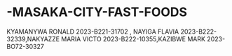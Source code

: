 # -MASAKA-CITY-FAST-FOODS
KYAMANYWA RONALD 2023-B221-31702 , NAYIGA FLAVIA 2023-B222-32339,NAKYAZZE MARIA VICTO 2023-B222-10355,KAZIBWE MARK  2023-BO72-30327
